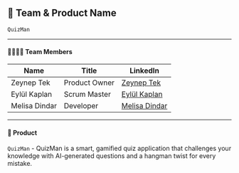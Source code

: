 ## 🧠 Team & Product Name

`QuizMan`

---

#### 👨‍👩‍👧‍👦 Team Members

| **Name**       | **Title**        | **LinkedIn** |
|----------------|------------------|--------------|
| Zeynep Tek     | Product Owner    | [Zeynep Tek](https://www.linkedin.com/in/zeynep-tek/) |
| Eylül Kaplan   | Scrum Master     | [Eylül Kaplan](https://www.linkedin.com/in/eylulka01/) |
| Melisa Dindar  | Developer        | [Melisa Dindar](http://linkedin.com/in/melisa-dindar-991571246) |

---

#### 🚀 Product

`QuizMan` - QuizMan is a smart, gamified quiz application that challenges your knowledge with AI-generated questions and a hangman twist for every mistake.
